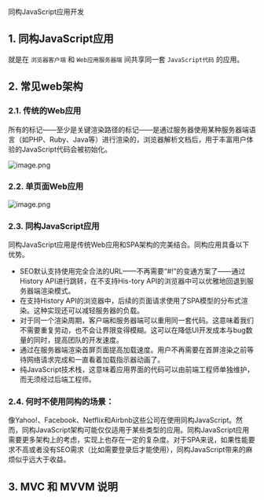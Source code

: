 <div class="title"> 同构JavaScript应用开发</div>

## 1. 同构JavaScript应用

就是在 `浏览器客户端` 和 `Web应用服务器端` 间共享同一套 `JavaScript代码` 的应用。

## 2. 常见web架构

### 2.1. 传统的Web应用
所有的标记——至少是关键渲染路径的标记——是通过服务器使用某种服务器端语言（如PHP、Ruby、Java等）进行渲染的，浏览器解析文档后，用于丰富用户体验的JavaScript代码会被初始化。

![image.png](https://upload-images.jianshu.io/upload_images/1877305-23c0a63c5b5a544b.png?imageMogr2/auto-orient/strip%7CimageView2/2/w/1240)

### 2.2. 单页面Web应用

![image.png](https://upload-images.jianshu.io/upload_images/1877305-ff6c9365ccb29178.png?imageMogr2/auto-orient/strip%7CimageView2/2/w/1240)

### 2.3. 同构JavaScript应用

同构JavaScript应用是传统Web应用和SPA架构的完美结合。同构应用具备以下优势。

* SEO默认支持使用完全合法的URL——不再需要“#!”的变通方案了——通过History API进行跳转，在不支持His-tory API的浏览器中可以优雅地回退到服务器端渲染模式。
* 在支持History API的浏览器中，后续的页面请求使用了SPA模型的分布式渲染。这种实现还可以减轻服务器的负载。
* 对于同一个渲染周期，客户端和服务器端可以重用同一套代码。这意味着我们不需要重复劳动，也不会让界限变得模糊。这可以在降低UI开发成本与bug数量的同时，提高团队的开发速度。
* 通过在服务器端渲染首屏页面提高加载速度。用户不再需要在首屏渲染之前等待网络请求完成和一直看着加载指示器动画了。
* 纯JavaScript技术栈，这意味着应用界面的代码可以由前端工程师单独维护，而无须经过后端工程师。

### 2.4. 何时不使用同构的场景：

像Yahoo!、Facebook、Netflix和Airbnb这些公司在使用同构JavaScript。然而，同构JavaScript架构可能仅仅适用于某些类型的应用。同构JavaScript应用需要更多架构上的考虑，实现上也存在一定的复杂度。对于SPA来说，如果性能要求不高或者没有SEO需求（比如需要登录后才能使用），同构JavaScript带来的麻烦似乎远大于收益。

## 3. MVC 和 MVVM 说明